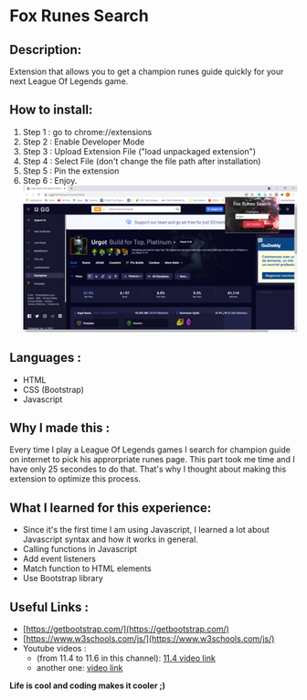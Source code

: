 # Fox Runes Search

## Description:
Extension that allows you to get a champion runes guide quickly for your next League Of Legends game.

## How to install:
1. Step 1 : go to chrome://extensions
2. Step 2 : Enable Developer Mode
3. Step 3 : Upload Extension File ("load unpackaged extension")
4. Step 4 : Select File (don't change the file path after installation)
5. Step 5 : Pin the extension
6. Step 6 : Enjoy.
![Screenshot of the extension](./screenshot.png)

## Languages :
* HTML
* CSS (Bootstrap)
* Javascript

## Why I made this :
Every time I play a League Of Legends games I search for champion guide on internet to pick his approrpriate runes page.
This part took me time and I have only 25 secondes to do that. That's why I thought about making this extension to optimize this process.

## What I learned for this experience:
* Since it's the first time I am using Javascript, I learned a lot about Javascript syntax and how it works in general.
* Calling functions in Javascript
* Add event listeners
* Match function to HTML elements
* Use Bootstrap library

## Useful Links :
* [https://getbootstrap.com/](https://getbootstrap.com/)
* [https://www.w3schools.com/js/](https://www.w3schools.com/js/)
* Youtube videos :
  * (from 11.4 to 11.6 in this channel): [11.4 video link](https://www.youtube.com/watch?v=9Tl3OmwrSaM)
  * another one: [video link](https://www.youtube.com/watch?v=kYl271X2LNA)


**Life is cool and coding makes it cooler ;)**
